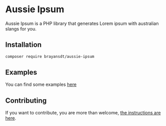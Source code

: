 # Aussie Ipsum
Aussie Ipsum is a PHP library that generates Lorem ipsum with australian slangs for you.

## Installation

```sh
composer require brayansdt/aussie-ipsum
```

## Examples
You can find some examples [here](src/examples)

## Contributing
If you want to contribute, you are more than welcome, [the instructions are here](contributing.md).